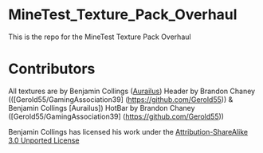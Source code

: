 # MineTest_Texture_Pack_Overhaul
This is the repo for the MineTest Texture Pack Overhaul

# Contributors
All textures are by Benjamin Collings ([Aurailus](https://www.github.com/Aurailus))
Header by Brandon Chaney (([Gerold55/GamingAssociation39] (https://github.com/Gerold55)) & Benjamin Collings [Aurailus])
HotBar by Brandon Chaney ([Gerold55/GamingAssociation39] (https://github.com/Gerold55))

Benjamin Collings has licensed his work under the [Attribution-ShareAlike 3.0 Unported License](https://creativecommons.org/licenses/by-sa/3.0/)

